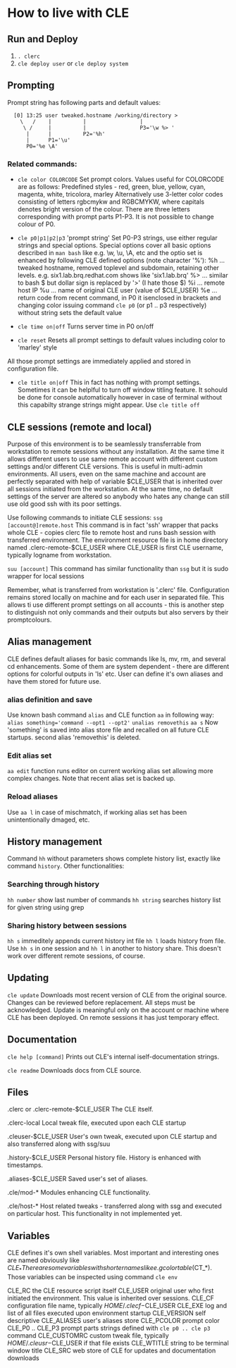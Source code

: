 # How to live with CLE

## Run and Deploy
1. `. clerc`
2. `cle deploy user` or `cle deploy system`


## Prompting

Prompt string has following parts and default values:

```
  [0] 13:25 user tweaked.hostname /working/directory >
    \   /    |          |                 |
     \ /     |          |                 P3='\w %> '
      |      |          P2='%h'
      |      P1='\u'
      P0='%e \A'
```
### Related commands:
- `cle color COLORCODE`
  Set prompt colors. Values useful for COLORCODE are as follows:
  Predefined styles - red, green, blue, yellow, cyan, magenta, white, tricolora, marley
  Alternatively use 3-letter color codes consisting of letters rgbcmykw and RGBCMYKW, where
  capitals denotes bright version of the colour. There are three letters corresponding with
  prompt parts P1-P3. It is not possible to change colour of P0.

- `cle p0|p1|p2|p3` 'prompt string'
  Set P0-P3 strings, use either regular strings and special options. Special options cover
  all basic options described in `man bash` like e.g. \w, \u, \A, etc and the optio set is
  enhanced by following CLE defined options (note character '%'):
   %h ... tweaked hostname, removed toplevel and subdomain, retaining other levels.
          e.g. six1.lab.brq.redhat.com shows like 'six1.lab.brq'
   %> ... similar to bash \$ but dollar sign is replaced by '>' (I hate those $)
   %i ... remote host IP
   %u ... name of original CLE user (value of $CLE_USER)
   %e ... return code from recent command, in P0 it isenclosed in brackets and changing color
  issuing command `cle p0` (or p1 .. p3 respectively) without string sets the default value

- `cle time on|off`
  Turns server time in P0 on/off

- `cle reset`
  Resets all prompt settings to  default values including color to 'marley' style

All those prompt settings are immediately applied and stored in configuration file.

- `cle title on|off`
  This in fact has nothing with prompt settings. Sometimes it can be helplful to turn off
  window titling feature. It sohould be done for console automatically however in case of
  terminal without this capabilty strange strings might appear. Use `cle title off` 


## CLE sessions (remote and local)

Purpose of this environment is to be seamlessly transferrable from workstation to remote sessions
without any installation. At the same time it allows different users to use same remote account
with different custom settings and/or different CLE versions. This is useful in multi-admin 
environments. All users, even on the same machine and account are perfectly separated with help of
variable $CLE_USER that is inherited over all sessions initiated from the workstation. At the same
time, no default settings of the server are altered so anybody who hates any change can still use 
old good ssh with its poor settings.

Use following commands to initiate CLE sessions:
`ssg [account@]remote.host`
This command is in fact 'ssh' wrapper that packs whole CLE - copies clerc file to remote host
and runs bash session with transferred environment. The environment resource file is in home
directory named .clerc-remote-$CLE_USER where CLE_USER is first CLE username, typically
logname from workstation.

`suu [account]`
This command has similar functionality than `ssg` but it is sudo wrapper for local sessions

Remember, what is transferred from workstation is '.clerc' file. Configuration remains stored locally
on machine and for each user in separated file. This allows ti use different prompt settings on all
accounts - this is another step to distinguish not only commands and their outputs but also servers
by their promptcolours.


## Alias management

CLE defines default aliases for basic commands like ls, mv, rm, and several cd enhancements. Some
of them are system dependent - there are different options for colorful outputs in 'ls' etc. User
can define it's own aliases and have them stored for future use.

### alias definition and save
Use known bash command `alias` and CLE function `aa` in following way:
`alias something='command --opt1 --opt2'`
`unalias removethis`
`aa s`
Now 'something' is saved into alias store file and recalled on all future CLE startups. second
alias 'removethis' is deleted.

### Edit alias set
`aa edit` function runs editor on current working alias set allowing more complex changes.
Note that recent alias set is backed up.

### Reload aliases
Use `aa l` in case of mischmatch, if working alias set has been unintentionally dmaged, etc.


## History management

Command `hh` without parameters shows complete history list, exactly like command `history`.
Other functionalities:

### Searching through history

`hh number`    show last number of commands
`hh string`    searches history list for given string using grep


### Sharing history between sessions

`hh s`         immeditely appends current history int file
`hh l`         loads history from file.
Use `hh s` in one session and `hh l` in another to history share. This doesn't work over different
remote sessions, of course.


## Updating
`cle update`
Downloads most recent version of CLE from the original source. Changes can be reviewed before
replacement. All steps must be acknowledged. Update is meaningful only on the account or machine
where CLE has been deployed. On remote sessions it has just temporary effect.


## Documentation
`cle help [command]`
  Prints out CLE's internal iself-documentation strings.

`cle readme`
  Downloads docs from CLE source.


## Files
.clerc or .clerc-remote-$CLE_USER
  The CLE itself.

.clerc-local
  Local tweak file, executed upon each CLE startup

.cleuser-$CLE_USER
  User's own tweak, executed upon CLE startup and also transferred along with ssg/suu

.history-$CLE_USER
  Personal history file. History is enhanced with timestamps.

.aliases-$CLE_USER
  Saved user's set of aliases.

.cle/mod-*
  Modules enhancing CLE functionality.

.cle/host-*
  Host related tweaks - transferred along with ssg and executed on particular host.
  This functionality in not implemented yet.

## Variables

CLE defines it's own shell variables. Most important and interesting ones are named  obviously
like $CLE_* There are some variables with shorter names like e.g color table ($CT_*). Those
variables can be inspected using command `cle env`

CLE_RC       the CLE resource script itself
CLE_USER     original user who first initiated the environment. This value is inherited over sessions.
CLE_CF       configuration file name, typically $HOME/.clecf-$CLE_USER
CLE_EXE      log and list of all files executed upon environment startup
CLE_VERSION  self descriptive
CLE_ALIASES  user's aliases store
CLE_PCOLOR   prompt color
CLE_P0 .. CLE_P3
             prompt parts strings defined with `cle p0 .. cle p3` command
CLE_CUSTOMRC custom tweak file, typically $HOME/.cleusr-$CLE_USER if that file exists
CLE_WTITLE   string to be terminal window title
CLE_SRC      web store of CLE for updates and documentation downloads

